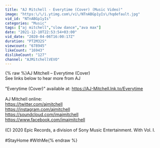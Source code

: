 ```yaml
---
title: "AJ Mitchell - Everytime (Cover) (Music Video)"
image: "https:\/\/i.ytimg.com\/vi\/NTnABGp1yIs\/hqdefault.jpg"
vid_id: "NTnABGp1yIs"
categories: "Music"
tags: ["aj mitchell","slow dance","ava max"]
date: "2021-12-10T22:53:54+03:00"
vid_date: "2020-04-06T16:00:17Z"
duration: "PT2M32S"
viewcount: "678945"
likeCount: "16943"
dislikeCount: "127"
channel: "AJMitchellVEVO"
---
```

{% raw %}AJ Mitchell – Everytime (Cover)<br />See links below to hear more from AJ<br /><br />&quot;Everytime (Cover)&quot; available at: <a rel="nofollow" target="blank" href="https://AJ-Mitchell.lnk.to/Everytime">https://AJ-Mitchell.lnk.to/Everytime</a><br /><br />AJ Mitchell online:<br /><a rel="nofollow" target="blank" href="https://twitter.com/ajmitchell">https://twitter.com/ajmitchell</a><br /><a rel="nofollow" target="blank" href="https://instagram.com/ajmitchell">https://instagram.com/ajmitchell</a> <br /><a rel="nofollow" target="blank" href="https://soundcloud.com/imajmitchell">https://soundcloud.com/imajmitchell</a><br /><a rel="nofollow" target="blank" href="https://www.facebook.com/imajmitchell">https://www.facebook.com/imajmitchell</a><br /><br />(C) 2020 Epic Records, a division of Sony Music Entertainment. With Vol. I.<br /><br />#StayHome #WithMe{% endraw %}
